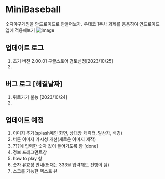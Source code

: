# MiniBaseball
숫자야구게임을 안드로이드로 만들어보자. 우테코 1주차 과제를 응용하여 안드로이드 앱에 적용해보기
![image](https://github.com/Oh-JunTaek/MiniBaseball/assets/143782929/783b3131-77a2-413f-8582-e2bea50c6ee0)


## 업데이트 로그
1. 초기 버전 2.00.01 구글스토어 검토신청[2023/10/25] 
2. 



## 버그 로그 [해결날짜]
1. 뒤로가기 불능 [2023/10/24]
2. 



## 업데이트 예정
1. 이미지 추가(splash메인 화면, 상대방 캐릭터, 말상자, 배경)
2. 버튼 이미지 가시성 개선(새로운 이미지 제작)
3. ???에 입력한 숫자 값이 들어가도록 함 [done]
4. 정보 프레그먼트창
5. how to play 창
6. 숫자 유효성 안내(현재는 333을 입력해도 진행이 됨)
7. 스크롤 가능한 텍스트 뷰
